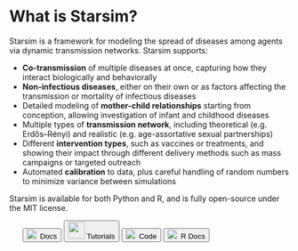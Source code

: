 # What is Starsim?

Starsim is a framework for modeling the spread of diseases among agents via dynamic transmission networks. Starsim supports:

- **Co-transmission** of multiple diseases at once, capturing how they interact biologically and behaviorally
- **Non-infectious diseases**, either on their own or as factors affecting the transmission or mortality of infectious diseases
- Detailed modeling of **mother-child relationships** starting from conception, allowing investigation of infant and childhood diseases
- Multiple types of **transmission network**, including theoretical (e.g. Erdős–Rényi) and realistic (e.g. age-assortative sexual partnerships)
- Different **intervention types**, such as vaccines or treatments, and showing their impact through different delivery methods such as mass campaigns or targeted outreach
- Automated **calibration** to data, plus careful handling of random numbers to minimize variance between simulations

Starsim is available for both Python and R, and is fully open-source under the MIT license.

<div class="col-md-12 ml-auto mr-auto">
<ul id="icons-links" class="text-center" style="margin-top:0px">
<a href="https://docs.starsim.org" target="_blank"><button class="btn btn-primary"><img src="https://icongr.am/octicons/code.svg?size=30&color=ffffff">&nbsp;&nbsp;Docs<div class="ripple-container"></div></button></a>
<a href="https://docs.idmod.org/projects/starsim/en/latest/tutorials.html" target="_blank"><button class="btn btn-primary"><img src="https://icongr.am/fontawesome/lightbulb-o.svg?size=30&color=ffffff" height="30">&nbsp;Tutorials<div class="ripple-container"></div></button></a>
<a href="https://github.com/starsimhub/starsim" target="_blank"><button class="btn btn-primary"><img src="https://icongr.am/octicons/mark-github.svg?size=30&color=ffffff">&nbsp;&nbsp;Code<div class="ripple-container"></div></button></a>
<a href="https://r.starsim.org" target="_blank"><button class="btn btn-primary"><img src="https://icongr.am/octicons/graph.svg?size=30&color=ffffff">&nbsp;&nbsp;R Docs<div class="ripple-container"></div></button></a>
</ul>
</div> 